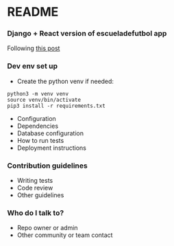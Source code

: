 # README #

### Django + React version of escueladefutbol app ###

Following [this post](https://www.valentinog.com/blog/drf/)

### Dev env set up ###

* Create the python venv if needed:
```
python3 -m venv venv
source venv/bin/activate
pip3 install -r requirements.txt
```
* Configuration
* Dependencies
* Database configuration
* How to run tests
* Deployment instructions

### Contribution guidelines ###

* Writing tests
* Code review
* Other guidelines

### Who do I talk to? ###

* Repo owner or admin
* Other community or team contact
